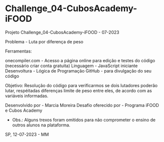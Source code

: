 # Challenge_04-CubosAcademy-iFOOD

Projeto Challenge_04-CubosAcademy-iFOOD - 07-2023

Problema - Luta por diferença de peso

Ferramentas:

onecompiler.com - Acesso a página online para edição e testes do código (necessário criar conta gratuita)
Linguagem - JavaScript iniciante
Desenvoltura - Lógica de Programação
GitHub - para divulgação do seu código

Objetivo: Resolução do código para verificarmos se dois lutadores poderão lutar, respéitadas diferenças limite de peso entre eles, de acordo com as variáveis informadas.

Desenvolvido por - Marcia Moreira 
Desafio oferecido por - Programa iFOOD e Cubos Academy
* Obs.: Alguns trexos foram omitidos para não comprometer o ensino de outros alunos na plataforma.

SP, 12-07-2023 - MM
